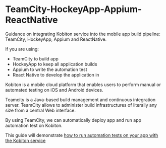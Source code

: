 # TeamCity-HockeyApp-Appium-ReactNative
Guidance on integrating Kobiton service into the mobile app build pipeline: TeamCity, HockeyApp, Appium and ReactNative.

If you are using:
+ TeamCity to build app
+ HockeyApp to keep all application builds
+ Appium to write the automation test
+ React Native to develop the application in

Kobiton is a mobile cloud platform that enables users to perform manual or automated testing on iOS and Android devices. 

Teamcity is a Java-based build management and continuous integration server. TeamCity allows to administer build infrastructures of literally any size from a central Web interface. 

By using TeamCity, we can automatically deploy app and run app automation test on Kobiton. 

This guide will demonstrate [how to run automation tests on your app with the Kobiton service](run-automation-test.md)